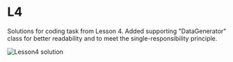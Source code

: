 # L4
Solutions for coding task from Lesson 4. Added supporting "DataGenerator" class for better readability and to meet the single-responsibility principle.

![Lesson4 solution](https://i.ibb.co/XYW10Qw/2022-03-14-12-36-10-L4-HW-Run-java.png)